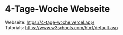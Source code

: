 # 4-Tage-Woche Webseite

Webseite: https://4-tage-woche.vercel.app/
<br>
Tutorials: https://www.w3schools.com/html/default.asp
